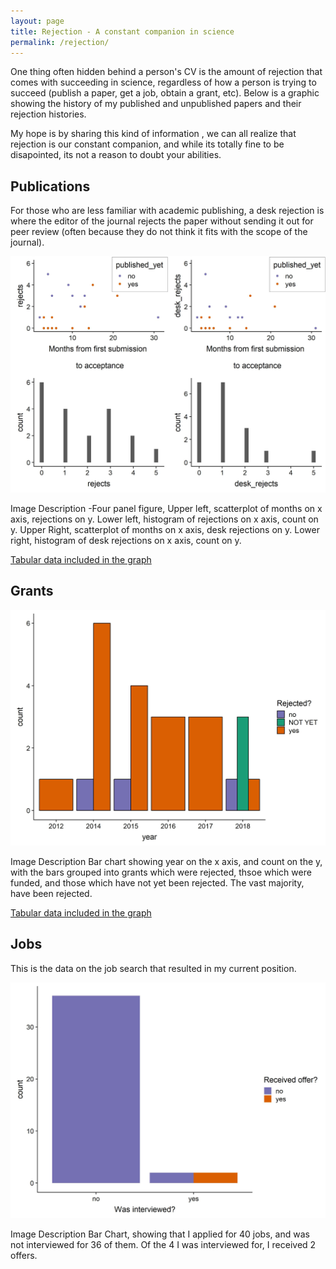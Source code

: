```yaml
---
layout: page
title: Rejection - A constant companion in science
permalink: /rejection/
---
```


One thing often hidden behind a person's CV is the amount of rejection that comes with succeeding in science, regardless of how a person is trying to succeed (publish a paper, get a job, obtain a grant, etc). Below is a graphic showing the history of my published and unpublished papers and their rejection histories. 

My hope is by sharing this kind of information , we can all realize that rejection is our constant companion, and while its totally fine to be disapointed, its not a reason to doubt your abilities. 


## Publications

For those who are less familiar with academic publishing, a desk rejection is where the editor of the journal rejects the paper without sending it out for peer review (often because they do not think it fits with the scope of the journal). 

<img   alt=""  src="https://raw.githubusercontent.com/aurielfournier/aurielfournier.github.io/master/images/papers.jpeg">

Image Description -Four panel figure, Upper left, scatterplot of months on x axis, rejections on y. Lower left, histogram of rejections on x axis, count on y. Upper Right, scatterplot of months on x axis, desk rejections on y. Lower right, histogram of desk rejections on x axis, count on y.     
  
 [Tabular data included in the graph](https://docs.google.com/spreadsheets/d/1HyhVgsRINRbu6vRYJJzSe7omQOK_41jtqyZmvv_iXjE/edit?usp=sharing) 

## Grants

<img   alt=""  src="https://raw.githubusercontent.com/aurielfournier/aurielfournier.github.io/master/images/grants.jpeg">

Image Description Bar chart showing year on the x axis, and count on the y, with the bars grouped into grants which were rejected, thsoe which were funded, and those which have not yet been rejected. The vast majority, have been rejected. 
  
 [Tabular data included in the graph](https://docs.google.com/spreadsheets/d/1MnEXtnXcgntgvLBmL_VNV1oRK0LTjvG0hmZzdUBu_vs/edit?usp=sharing) 


## Jobs 
This is the data on the job search that resulted in my current position. 

<img   alt=""  src="https://raw.githubusercontent.com/aurielfournier/aurielfournier.github.io/master/images/jobs.jpeg">

Image Description Bar Chart, showing that I applied for 40 jobs, and was not interviewed for 36 of them. Of the 4 I was interviewed for, I received 2 offers. 




